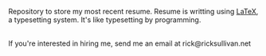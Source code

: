 <p>
Repository to store my most recent resume. Resume is writting using <a href="http://www.latex-project.org/">LaTeX</a>, a typesetting system. It's like typesetting by programming.
</p>
<br />
If you're interested in hiring me, send me an email at rick@ricksullivan.net
